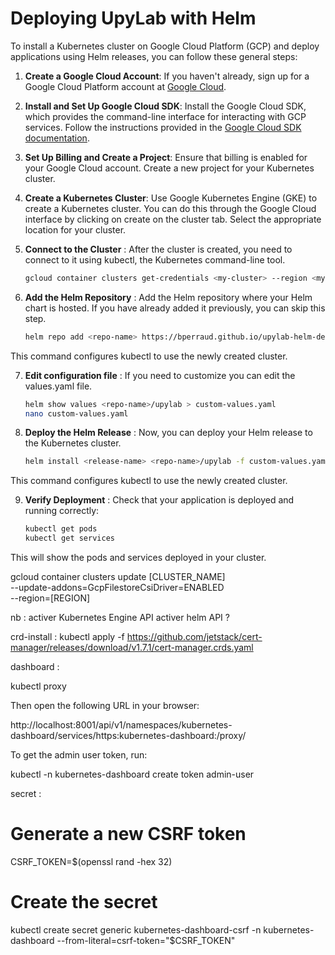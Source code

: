 # Deploying UpyLab with Helm

To install a Kubernetes cluster on Google Cloud Platform (GCP) and deploy applications using Helm releases, you can follow these general steps:

1. **Create a Google Cloud Account**: If you haven't already, sign up for a Google Cloud Platform account at [Google Cloud](https://cloud.google.com/).

2. **Install and Set Up Google Cloud SDK**: Install the Google Cloud SDK, which provides the command-line interface for interacting with GCP services. Follow the instructions provided in the [Google Cloud SDK documentation](https://cloud.google.com/sdk/docs/install).

3. **Set Up Billing and Create a Project**: Ensure that billing is enabled for your Google Cloud account. Create a new project for your Kubernetes cluster.

4. **Create a Kubernetes Cluster**: Use Google Kubernetes Engine (GKE) to create a Kubernetes cluster. You can do this through the Google Cloud interface by clicking on create on the cluster tab. Select the appropriate location for your cluster.

5. **Connect to the Cluster** : After the cluster is created, you need to connect to it using kubectl, the Kubernetes command-line tool.

	```bash
   gcloud container clusters get-credentials <my-cluster> --region <my-region>
6. **Add the Helm Repository** : Add the Helm repository where your Helm chart is hosted. If you have already added it previously, you can skip this step.

	```bash
   helm repo add <repo-name> https://bperraud.github.io/upylab-helm-depot/
This command configures kubectl to use the newly created cluster.


7. **Edit configuration file** : If you need to customize you can edit the values.yaml file.

	```bash
	helm show values <repo-name>/upylab > custom-values.yaml
	nano custom-values.yaml
8. **Deploy the Helm Release** : Now, you can deploy your Helm release to the Kubernetes cluster.

	```bash
   helm install <release-name> <repo-name>/upylab -f custom-values.yaml
This command configures kubectl to use the newly created cluster.

9. **Verify Deployment** : Check that your application is deployed and running correctly:

	```bash
   kubectl get pods
   kubectl get services
This will show the pods and services deployed in your cluster.


gcloud container clusters update [CLUSTER_NAME] \
    --update-addons=GcpFilestoreCsiDriver=ENABLED \
    --region=[REGION]

nb : activer Kubernetes Engine API
activer helm API ?

crd-install : kubectl apply -f https://github.com/jetstack/cert-manager/releases/download/v1.7.1/cert-manager.crds.yaml


dashboard :

kubectl proxy

Then open the following URL in your browser:

  http://localhost:8001/api/v1/namespaces/kubernetes-dashboard/services/https:kubernetes-dashboard:/proxy/

To get the admin user token, run:

  kubectl -n kubernetes-dashboard create token admin-user




secret :
# Generate a new CSRF token
CSRF_TOKEN=$(openssl rand -hex 32)

# Create the secret
kubectl create secret generic kubernetes-dashboard-csrf -n kubernetes-dashboard --from-literal=csrf-token="$CSRF_TOKEN"
